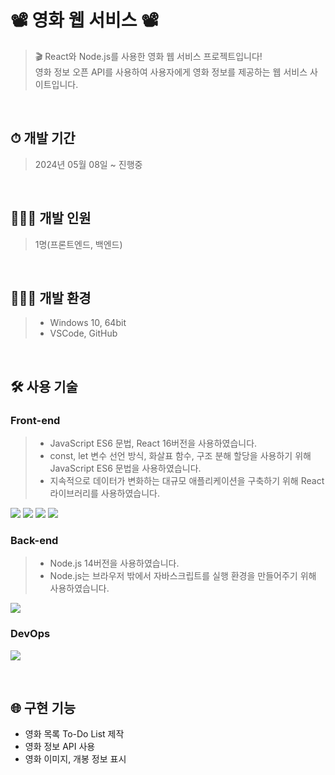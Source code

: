 # 📽 영화 웹 서비스 📽
> 🎬 React와 Node.js를 사용한 영화 웹 서비스 프로젝트입니다!<br>
> 영화 정보 오픈 API를 사용하여 사용자에게 영화 정보를 제공하는 웹 서비스 사이트입니다.
<br>

## ⏱ 개발 기간
> 2024년 05월 08일 ~ 진행중
<br>

## 🙋🏻‍♀️ 개발 인원
> 1명(프론트엔드, 백엔드)
<br>

## 👩🏻‍💻 개발 환경
> * Windows 10, 64bit
> * VSCode, GitHub
<br>

## 🛠 사용 기술
### Front-end
> * JavaScript ES6 문법, React 16버전을 사용하였습니다.
> * const, let 변수 선언 방식, 화살표 함수, 구조 분해 할당을 사용하기 위해 JavaScript ES6 문법을 사용하였습니다.
> * 지속적으로 데이터가 변화하는 대규모 애플리케이션을 구축하기 위해 React 라이브러리를 사용하였습니다.
 <p>
  <!-- HTML5 스킬 아이콘 -->
  <img src="https://img.shields.io/badge/HTML5-E34F26?style=for-the-badge&logo=html5&logoColor=white"/>
  <!-- CSS3 스킬 아이콘 -->
  <img src="https://img.shields.io/badge/CSS3-1572B6?style=for-the-badge&logo=CSS3&logoColor=white">
  <!-- JavaScript 스킬 아이콘 -->
  <img src="https://img.shields.io/badge/JavaScript-F7DF1E?style=for-the-badge&logo=JavaScript&logoColor=white"/>
  <!-- React 스킬 아이콘 -->
  <img src="https://img.shields.io/badge/React-20232A?style=for-the-badge&logo=react&logoColor=61DAFB"/>
 </p>

### Back-end
> * Node.js 14버전을 사용하였습니다.
> * Node.js는 브라우저 밖에서 자바스크립트를 실행 환경을 만들어주기 위해 사용하였습니다.
 <p>
  <!-- Node.js 스킬 아이콘 -->
  <img src="https://img.shields.io/badge/Node.js-43853D?style=for-the-badge&logo=node.js&logoColor=white"/>
 </p>

### DevOps
  <p>
    <!-- GitHub 스킬 아이콘 -->
    <img src="https://img.shields.io/badge/GitHub-100000?style=for-the-badge&logo=github&logoColor=white"/>
  </p>
<br>

## 🌐 구현 기능
* 영화 목록 To-Do List 제작
* 영화 정보 API 사용
* 영화 이미지, 개봉 정보 표시
